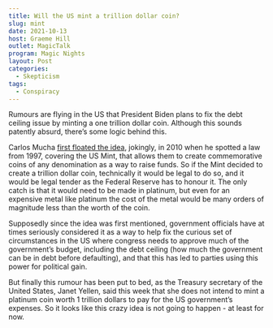 ```yaml
---
title: Will the US mint a trillion dollar coin?
slug: mint
date: 2021-10-13
host: Graeme Hill
outlet: MagicTalk
program: Magic Nights
layout: Post
categories:
  - Skepticism
tags:
  - Conspiracy
---
```


Rumours are flying in the US that President Biden plans to fix the debt ceiling issue by minting a one trillion dollar coin. Although this sounds patently absurd, there’s some logic behind this.

<!-- more -->

Carlos Mucha [first floated the idea](https://www.vox.com/22711346/trillion-dollar-coin-mintthecoin-debt-ceiling-beowulf), jokingly, in 2010 when he spotted a law from 1997, covering the US Mint, that allows them to create commemorative coins of any denomination as a way to raise funds. So if the Mint decided to create a trillion dollar coin, technically it would be legal to do so, and it would be legal tender as the Federal Reserve has to honour it. The only catch is that it would need to be made in platinum, but even for an expensive metal like platinum the cost of the metal would be many orders of magnitude less than the worth of the coin.

Supposedly since the idea was first mentioned, government officials have at times seriously considered it as a way to help fix the curious set of circumstances in the US where congress needs to approve much of the government’s budget, including the debt ceiling (how much the government can be in debt before defaulting), and that this has led to parties using this power for political gain.

But finally this rumour has been put to bed, as the Treasury secretary of the United States, Janet Yellen, said this week that she does not intend to mint a platinum coin worth 1 trillion dollars to pay for the US government’s expenses. So it looks like this crazy idea is not going to happen - at least for now.

